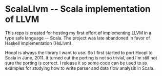 ScalaLlvm -- Scala implementation of LLVM
=========

This repo is created for hosting my first effort of implementing LLVM
in a type safe language -- Scala. The project was late abandoned in
favor of Haskell implementation (HsLlvm).

Hoopl is always the library I want to use. So I first started to port
Hoopl to Scala in June, 2011. It turned out the porting is not so trivial, and I'm 
still not sure the porting is correct. I release it so some code can 
be used to as examples for studying how to write parser and data flow analysis in Scala.
